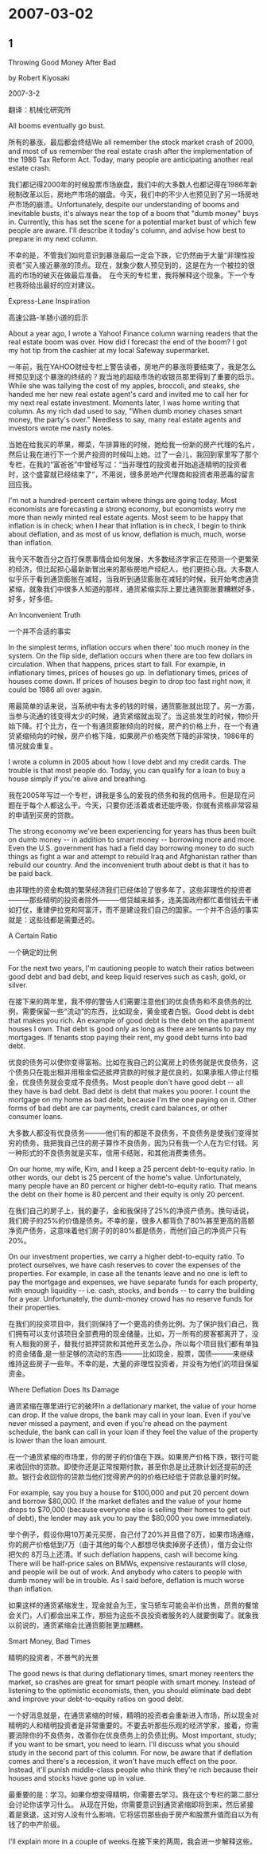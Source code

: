 # 2007-03-02

## 1

Throwing Good Money After Bad

by Robert Kiyosaki

2007-3-2

翻译：机械化研究所

All booms eventually go bust.

所有的暴涨，最后都会终结We all remember the stock market crash of 2000, and most of us remember the real estate crash after the implementation of the 1986 Tax Reform Act. Today, many people are anticipating another real estate crash.

我们都记得2000年的时候股票市场崩盘，我们中的大多数人也都记得在1986年新税制改革以后，房地产市场的崩盘。今天，我们中的不少人也预见到了另一场房地产市场的崩溃。Unfortunately, despite our understanding of booms and inevitable busts, it's always near the top of a boom that "dumb money" buys in. Currently, this has set the scene for a potential market bust of which few people are aware. I'll describe it today's column, and advise how best to prepare in my next column.

不幸的是，不管我们如何意识到暴涨最后一定会下跌，它仍然由于大量“非理性投资者”买入接近暴涨的顶点。现在，就象少数人预见到的，这是在为一个被拉的很高的市场的破灭在做最后准备。　在今天的专栏里，我将解释这个现象。下一个专栏我将给出最好的应对建议。

Express-Lane Inspiration

高速公路-羊肠小道的启示

About a year ago, I wrote a Yahoo! Finance column warning readers that the real estate boom was over. How did I forecast the end of the boom? I got my hot tip from the cashier at my local Safeway supermarket.

一年前，我在YAHOO财经专栏上警告读者，房地产的暴涨将要结束了，我是怎么样预见到这个暴涨的终结的？我当地的超级市场的收银员那里得到了重要的启示。While she was tallying the cost of my apples, broccoli, and steaks, she handed me her new real estate agent's card and invited me to call her for my next real estate investment. Moments later, I was home writing that column. As my rich dad used to say, "When dumb money chases smart money, the party's over." Needless to say, many real estate agents and investors wrote me nasty notes.

当她在给我买的苹果，椰菜，牛排算账的时候，她给我一份新的房产代理的名片，然后让我在进行下一个房产投资的时候叫上她。过了一会儿，我回到家里写了那个专栏，在我的“富爸爸”中曾经写过：“当非理性的投资者开始追逐精明的投资者时，这个盛宴就已经结束了”，不用说，很多房地产代理商和投资者用恶毒的留言回应我。

I'm not a hundred-percent certain where things are going today. Most economists are forecasting a strong economy, but economists worry me more than newly minted real estate agents. Most seem to be happy that inflation is in check; when I hear that inflation is in check, I begin to think about deflation, and as most of us know, deflation is much, much, worse than inflation.

我今天不敢百分之百打保票事情会如何发展，大多数经济学家正在预测一个更繁荣的经济，但比起担心最新新冒出来的那些房地产经纪人，他们更担心我。大多数人似乎乐于看到通货膨胀在减轻，当我听到通货膨胀在减轻的时候，我开始考虑通货紧缩，就象我们中很多人知道的那样，通货紧缩实际上要比通货膨胀要糟糕好多，好多，好多倍。

An Inconvenient Truth

一个并不合适的事实

In the simplest terms, inflation occurs when there' too much money in the system. On the flip side, deflation occurs when there are too few dollars in circulation. When that happens, prices start to fall. For example, in inflationary times, prices of houses go up. In deflationary times, prices of houses come down. If prices of houses begin to drop too fast right now, it could be 1986 all over again.

用最简单的话来说，当系统中有太多的钱的时候，通货膨胀就出现了。另一方面，当参与流通的钱变得太少的时候，通货紧缩就出现了。当这些发生的时候，物价开始下降。打个比方，在一个有通货膨胀倾向的时候，房产的价格上升，在一个有通货紧缩倾向的时候，房产价格下降，如果房产价格突然下降的非常快，1986年的情况就会重复。

I wrote a column in 2005 about how I love debt and my credit cards. The trouble is that most people do. Today, you can qualify for a loan to buy a house simply if you're alive and breathing.

我在2005年写过一个专栏，讲我是多么的爱我的债务和我的信用卡。但是现在问题在于每个人都这么干。今天，只要你还活着或者还能呼吸，你就有资格非常容易的申请到买房的贷款。

The strong economy we've been experiencing for years has thus been built on dumb money -- in addition to smart money -- borrowing more and more. Even the U.S. government has had a field day borrowing money to do such things as fight a war and attempt to rebuild Iraq and Afghanistan rather than rebuild our country. And the inconvenient truth about debt is that it has to be paid back.

由非理性的资金构筑的繁荣经济我们已经体验了很多年了，这些非理性的投资者———那些精明的投资者除外———借贷越来越多，连美国政府都忙着借钱去干诸如打仗，重建伊拉克和阿富汗，而不是建设我们自己的国家。一个并不合适的事实就是：这些钱都是需要还的。

A Certain Ratio

一个确定的比例

For the next two years, I'm cautioning people to watch their ratios between good debt and bad debt, and keep liquid reserves such as cash, gold, or silver.

在接下来的两年里，我不停的警告人们需要注意他们的优良债务和不良债务的比例，需要保留一些“流动”的东西，比如现金，黄金或者白银。Good debt is debt that makes you rich. An example of good debt is the debt on the apartment houses I own. That debt is good only as long as there are tenants to pay my mortgages. If tenants stop paying their rent, my good debt turns into bad debt.

优良的债务可以使你变得富裕。比如在我自己的公寓房上的债务就是优良债务，这个债务只在能出租并用租金偿还抵押贷款的时候才是优良的，如果承租人停止付租金，优良债务就会变成不良债务。Most people don't have good debt -- all they have is bad debt. Bad debt is debt that makes you poorer. I count the mortgage on my home as bad debt, because I'm the one paying on it. Other forms of bad debt are car payments, credit card balances, or other consumer loans.

大多数人都没有优良债务———他们有的都是不良债务，不良债务是使我们变得贫穷的债务，我把我自己住的房子算作不良债务，因为只有我一个人在为它付钱。另一种形式的不良债务就是买车，信用卡结账，和其他消费类债务。

On our home, my wife, Kim, and I keep a 25 percent debt-to-equity ratio. In other words, our debt is 25 percent of the home's value. Unfortunately, many people have an 80 percent or higher debt-to-equity ratio. That means the debt on their home is 80 percent and their equity is only 20 percent.

在我们自己的房子上，我的妻子，金和我保持了25%的净资产债务。换句话说，我们房子的25%的价值是债务。不幸的是，很多人都背负了80%甚至更高的高额净资产债务，这意味着他们房子的的80%都是债务，而他们自己的净资产只有20%。

On our investment properties, we carry a higher debt-to-equity ratio. To protect ourselves, we have cash reserves to cover the expenses of the properties. For example, in case all the tenants leave and no one is left to pay the mortgage and expenses, we have separate funds for each property, with enough liquidity -- i.e. cash, stocks, and bonds -- to carry the building for a year. Unfortunately, the dumb-money crowd has no reserve funds for their properties.

在我们的投资项目中，我们则保持了一个更高的债务比例。为了保护我们自己，我们拥有可以支付该项目全部费用的现金储量。比如，万一所有的房客都离开了，没有人租我的房子，替我付抵押贷款和其他开支怎么办，所以每个项目我们都有单独的资金储备,是一些足够的流动的东西———比如现金，股票，国债———来继续维持这些房子一些年。不幸的是，大量的非理性投资者，并没有为他们的项目保留资金。

Where Deflation Does Its Damage

通货紧缩在哪里进行它的破坏In a deflationary market, the value of your home can drop. If the value drops, the bank may call in your loan. Even if you've never missed a payment, and even if you're ahead on the payment schedule, the bank can call in your loan if they feel the value of the property is lower than the loan amount.

在一个通货紧缩的市场里，你的房子的价值在下跌。如果房产价格下跌，银行可能来收回你的贷款。即使你还是正常按期付款，甚至你总是比还款计划还提前的还款。银行会收回你的贷款当他们觉得房产的的价格已经低于贷款总量的时候。

For example, say you buy a house for $100,000 and put 20 percent down and borrow $80,000. If the market deflates and the value of your home drops to $70,000 (because everyone else is selling their homes to get out of debt), the lender may ask you to pay the $80,000 you owe immediately.

举个例子，假设你用10万美元买房，自己付了20%并且借了8万，如果市场通缩，你的房产价格低到7万（由于其他的每个人都想尽快卖掉房子还债），借方会让你把欠的 8万马上还清。If such deflation happens, cash will become king. There will be half-price sales on BMWs, expensive restaurants will close, and people will be out of work. And anybody who caters to people with dumb money will be in trouble. As I said before, deflation is much worse than inflation.

如果这样的通货紧缩发生，现金就会为王，宝马轿车可能会半价出售，昂贵的餐馆会关门，人们都会出来工作，那些为这些不良投资者服务的人就要倒霉了。就象我以前说的，通货紧缩会比通货膨胀更加糟糕。

Smart Money, Bad Times

精明的投资者，不景气的光景

The good news is that during deflationary times, smart money reenters the market, so crashes are great for smart people with smart money. Instead of listening to the optimistic economists, then, you should eliminate bad debt and improve your debt-to-equity ratios on good debt.

一个好消息就是，在通货紧缩的时候，精明的投资者会重新进入市场，所以现金对精明的人和精明投资者是非常重要的。不要去听那些乐观的经济学家，接着，你需要消除你的不良债务，改善你在优良债务上的负债比例。Most important, study; if you want to be smart, you need to learn. I'll discuss what you should study in the second part of this column. For now, be aware that if deflation comes and there's a recession, it won't have much effect on the poor. Instead, it'll punish middle-class people who think they're rich because their houses and stocks have gone up in value.

最重要的是：学习。如果你想变得精明，你需要去学习。我在这个专栏的第二部分会讨论你该学习什么。 从现在开始，你需要意识到通货紧缩即将到来，然后紧接着是衰退，这对穷人没有什么影响，它将惩罚那些由于房产和股票升值而自以为有钱了的中产阶级。

I'll explain more in a couple of weeks.在接下来的两周，我会进一步解释这些。

